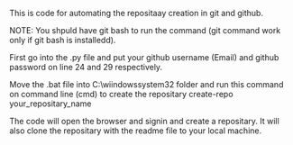 This is code for automating the repositaay creation in git and github.

NOTE: You shpuld have git bash to run the command (git command work only if git bash is installedd).

First go into the .py file and put your github username (Email) and github password on line 24 and 29 respectively.  

Move the .bat file into C:\wiindowssystem32 folder and run this command on command line (cmd) to create the repositary
  create-repo your_repositary_name

The code will open the browser and signin and create a repositary.
It will also clone the repositary with the readme file to your local machine.
